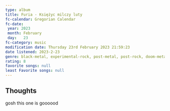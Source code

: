 ```yaml
---
type: album 
title: Furia - Księżyc milczy luty
fc-calendar: Gregorian Calendar
fc-date: 
 year: 2023
 month: February
 day:   23
fc-category: music
modification date: Thursday 23rd February 2023 21:59:23
date listened: 2023-2-23 
genre: black-metal, experimental-rock, post-metal, post-rock, doom-metal
rating: 8
favorite songs: null
least Favorite songs: null
---
```

## Thoughts

gosh this one is goooood